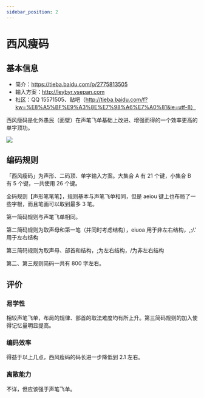 ```yaml
---
sidebar_position: 2
---
```


# 西风瘦码

## 基本信息

- 简介：https://tieba.baidu.com/p/2775813505
- 输入方案：http://leybyr.ysepan.com
- 社区：QQ 15571505、贴吧（http://tieba.baidu.com/f?kw=%E8%A5%BF%E9%A3%8E%E7%98%A6%E7%A0%81&ie=utf-8）

西风瘦码是化外愚民（面壁）在声笔飞单基础上改进、增强而得的一个效率更高的单字顶功。

![](https://images.tansongchen.com/1722569293.jpg)

## 编码规则

「西风瘦码」为声形、二码顶、单字输入方案。大集合 A 有 21 个键，小集合 B 有 5 个键，一共使用 26 个键。

全码规则【声形笔笔笔】，规则基本与声笔飞单相同，但是 aeiou 键上也布局了一些字根，而且笔画可以取到最多 3 笔。

第一简码规则与声笔飞单相同。

第二简码规则为取声母和第一笔（并同时考虑结构），eiuoa 用于非左右结构，,;/.' 用于左右结构

第三简码规则为取声母、部首和结构，;为左右结构，/为非左右结构

第二、第三规则简码一共有 800 字左右。

## 评价

### 易学性

相较声笔飞单，布局的规律、部首的取法难度均有所上升。第三简码规则的加入使得记忆量明显提高。

### 编码效率

得益于以上几点，西风瘦码的码长进一步降低到 2.1 左右。

### 离散能力

不详，但应该强于声笔飞单。
